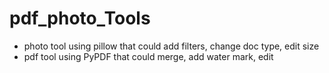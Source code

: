 # pdf_photo_Tools
- photo tool using pillow that could add filters, change doc type, edit size
- pdf tool using PyPDF that could merge, add water mark, edit

